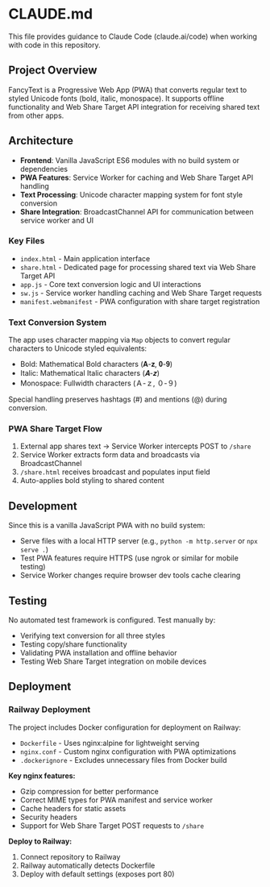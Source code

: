 # CLAUDE.md

This file provides guidance to Claude Code (claude.ai/code) when working with code in this repository.

## Project Overview

FancyText is a Progressive Web App (PWA) that converts regular text to styled Unicode fonts (bold, italic, monospace). It supports offline functionality and Web Share Target API integration for receiving shared text from other apps.

## Architecture

- **Frontend**: Vanilla JavaScript ES6 modules with no build system or dependencies
- **PWA Features**: Service Worker for caching and Web Share Target API handling
- **Text Processing**: Unicode character mapping system for font style conversion
- **Share Integration**: BroadcastChannel API for communication between service worker and UI

### Key Files

- `index.html` - Main application interface
- `share.html` - Dedicated page for processing shared text via Web Share Target API
- `app.js` - Core text conversion logic and UI interactions
- `sw.js` - Service worker handling caching and Web Share Target requests
- `manifest.webmanifest` - PWA configuration with share target registration

### Text Conversion System

The app uses character mapping via `Map` objects to convert regular characters to Unicode styled equivalents:
- Bold: Mathematical Bold characters (𝐀-𝐳, 𝟎-𝟗)
- Italic: Mathematical Italic characters (𝑨-𝒛)  
- Monospace: Fullwidth characters (Ａ-ｚ, ０-９)

Special handling preserves hashtags (#) and mentions (@) during conversion.

### PWA Share Target Flow

1. External app shares text → Service Worker intercepts POST to `/share`
2. Service Worker extracts form data and broadcasts via BroadcastChannel
3. `/share.html` receives broadcast and populates input field
4. Auto-applies bold styling to shared content

## Development

Since this is a vanilla JavaScript PWA with no build system:
- Serve files with a local HTTP server (e.g., `python -m http.server` or `npx serve .`)
- Test PWA features require HTTPS (use ngrok or similar for mobile testing)
- Service Worker changes require browser dev tools cache clearing

## Testing

No automated test framework is configured. Test manually by:
- Verifying text conversion for all three styles
- Testing copy/share functionality
- Validating PWA installation and offline behavior
- Testing Web Share Target integration on mobile devices

## Deployment

### Railway Deployment

The project includes Docker configuration for deployment on Railway:

- `Dockerfile` - Uses nginx:alpine for lightweight serving
- `nginx.conf` - Custom nginx configuration with PWA optimizations
- `.dockerignore` - Excludes unnecessary files from Docker build

**Key nginx features:**
- Gzip compression for better performance
- Correct MIME types for PWA manifest and service worker
- Cache headers for static assets
- Security headers
- Support for Web Share Target POST requests to `/share`

**Deploy to Railway:**
1. Connect repository to Railway
2. Railway automatically detects Dockerfile
3. Deploy with default settings (exposes port 80)
